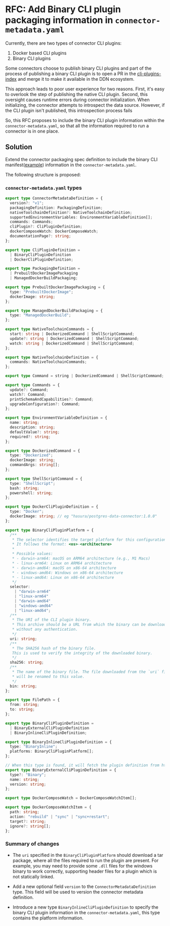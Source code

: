 # RFC: Add Binary CLI plugin packaging information in `connector-metadata.yaml`

Currently, there are two types of connector CLI plugins:

1. Docker based CLI plugins
2. Binary CLI plugins

Some connectors choose to publish binary CLI plugins and part of the process of publishing a binary CLI plugin is to open a PR in the [cli-plugins-index](https://github.com/hasura/cli-plugins-index) and merge it to make it available in the DDN ecosystem.

This approach leads to poor user experience for two reasons. First, it's easy
to overlook the step of publishing the native CLI plugin. Second, this oversight
causes runtime errors during connector initialization. When initializing, the
connector attempts to introspect the data source. However, if the CLI plugin
isn't published, this introspection process fails

So, this RFC proposes to include the binary CLI plugin information within the `connector-metadata.yaml`,
so that all the information required to run a connector is in one place.

## Solution

Extend the connector packaging spec definition to include the binary CLI manifest([example](https://github.com/hasura/cli-plugins-index/blob/master/plugins/ndc-go/v1.4.0/manifest.yaml)) information in the `connector-metadata.yaml`.

The following structure is proposed:


### `connector-metadata.yaml` types

```typescript
export type ConnectorMetadataDefinition = {
  version?: "v1";
  packagingDefinition: PackagingDefinition;
  nativeToolchainDefinition?: NativeToolchainDefinition;
  supportedEnvironmentVariables: EnvironmentVariableDefinition[];
  commands: Commands;
  cliPlugin?: CliPluginDefinition;
  dockerComposeWatch: DockerComposeWatch;
  documentationPage?: string;
};

export type CliPluginDefinition =
  | BinaryCliPluginDefinition
  | DockerCliPluginDefinition;

export type PackagingDefinition =
  | PrebuiltDockerImagePackaging
  | ManagedDockerBuildPackaging;

export type PrebuiltDockerImagePackaging = {
  type: "PrebuiltDockerImage";
  dockerImage: string;
};

export type ManagedDockerBuildPackaging = {
  type: "ManagedDockerBuild";
};

export type NativeToolchainCommands = {
  start: string | DockerizedCommand | ShellScriptCommand;
  update?: string | DockerizedCommand | ShellScriptCommand;
  watch: string | DockerizedCommand | ShellScriptCommand;
};

export type NativeToolchainDefinition = {
  commands: NativeToolchainCommands;
};

export type Command = string | DockerizedCommand | ShellScriptCommand;

export type Commands = {
  update?: Command;
  watch?: Command;
  printSchemaAndCapabilities?: Command;
  upgradeConfiguration?: Command;
};

export type EnvironmentVariableDefinition = {
  name: string;
  description: string;
  defaultValue?: string;
  required?: string;
};

export type DockerizedCommand = {
  type: "Dockerized";
  dockerImage: string;
  commandArgs: string[];
};

export type ShellScriptCommand = {
  type: "ShellScript";
  bash: string;
  powershell: string;
};

export type DockerCliPluginDefinition = {
  type: "Docker";
  dockerImage: string; // eg "hasura/postgres-data-connector:1.0.0"
};

export type BinaryCliPluginPlatform = {
  /**
   * The selector identifies the target platform for this configuration.
   * It follows the format: <os>-<architecture>
   *
   * Possible values:
   * - darwin-arm64: macOS on ARM64 architecture (e.g., M1 Macs)
   * - linux-arm64: Linux on ARM64 architecture
   * - darwin-amd64: macOS on x86-64 architecture
   * - windows-amd64: Windows on x86-64 architecture
   * - linux-amd64: Linux on x86-64 architecture
   */
  selector:
    | "darwin-arm64"
    | "linux-arm64"
    | "darwin-amd64"
    | "windows-amd64"
    | "linux-amd64";
  /**
   * The URI of the CLI plugin binary.
   * This archive should be a URL from which the binary can be downloaded,
   * without any authentication.
   */
  uri: string;
  /**
   * The SHA256 hash of the binary file.
   This is used to verify the integrity of the downloaded binary.
   */
  sha256: string;
  /**
   * The name of the binary file. The file downloaded from the `uri` field
   * will be renamed to this value.
   */
  bin: string;
};

export type FilePath = {
  from: string;
  to: string;
};

export type BinaryCliPluginDefinition =
  | BinaryExternalCliPluginDefinition
  | BinaryInlineCliPluginDefinition;

export type BinaryInlineCliPluginDefinition = {
  type: "BinaryInline";
  platforms: BinaryCliPluginPlatform[];
};

// When this type is found, it will fetch the plugin definition from https://github.com/hasura/cli-plugins-index
export type BinaryExternalCliPluginDefinition = {
  type?: "Binary";
  name: string;
  version: string;
};

export type DockerComposeWatch = DockerComposeWatchItem[];

export type DockerComposeWatchItem = {
  path: string;
  action: "rebuild" | "sync" | "sync+restart";
  target?: string;
  ignore?: string[];
};

```


### Summary of changes

- The `uri` specified in the `BinaryCliPluginPlatform` should download a tar package, where all the files required to run the plugin are present. For example, you may need to provide some `.dll` files for the windows binary to work correctly, supporting header files for a plugin which is not statically linked.

- Add a new optional field `version` to the `ConnectorMetadataDefinition` type. This field will be used to version the connector metadata definition.
- Introduce a new type `BinaryInlineCliPluginDefinition` to specify the binary CLI plugin information in the `connector-metadata.yaml`, this type contains the platform information.
